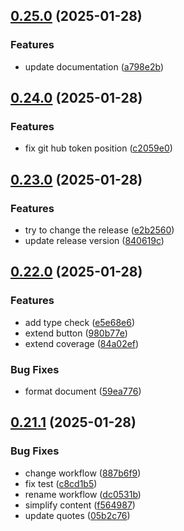 ## [0.25.0](https://github.com/barbaraschiavinato/accelerator-component-library/compare/v0.24.0...v0.25.0) (2025-01-28)


### Features

* update documentation ([a798e2b](https://github.com/barbaraschiavinato/accelerator-component-library/commit/a798e2b98d42ea2c783f65abb7c940a0cac00eb3))

## [0.24.0](https://github.com/barbaraschiavinato/accelerator-component-library/compare/v0.23.0...v0.24.0) (2025-01-28)


### Features

* fix git hub token position ([c2059e0](https://github.com/barbaraschiavinato/accelerator-component-library/commit/c2059e03e90c58ad1b89fe383b8f1d614697a228))

## [0.23.0](https://github.com/barbaraschiavinato/accelerator-component-library/compare/v0.22.0...v0.23.0) (2025-01-28)


### Features

* try to change the release ([e2b2560](https://github.com/barbaraschiavinato/accelerator-component-library/commit/e2b25604ea3f3ae347c5d2e5236e0e1cc79b166f))
* update release version ([840619c](https://github.com/barbaraschiavinato/accelerator-component-library/commit/840619ccff34a9373c5d868794a5b50eafd935d1))

## [0.22.0](https://github.com/barbaraschiavinato/accelerator-component-library/compare/v0.21.1...v0.22.0) (2025-01-28)


### Features

* add type check ([e5e68e6](https://github.com/barbaraschiavinato/accelerator-component-library/commit/e5e68e6f13484d72ec43b0ca7b243edc15377b80))
* extend button ([980b77e](https://github.com/barbaraschiavinato/accelerator-component-library/commit/980b77ee148ad094f12af87cb2b1c10f46626b3c))
* extend coverage ([84a02ef](https://github.com/barbaraschiavinato/accelerator-component-library/commit/84a02efddb2a1374a57686858f4a3bd06a693de0))


### Bug Fixes

* format document ([59ea776](https://github.com/barbaraschiavinato/accelerator-component-library/commit/59ea776aeaac8962769c5068b52263dbfe28f6a0))

## [0.21.1](https://github.com/barbaraschiavinato/accelerator-component-library/compare/v0.21.0...v0.21.1) (2025-01-28)


### Bug Fixes

* change workflow ([887b6f9](https://github.com/barbaraschiavinato/accelerator-component-library/commit/887b6f9f37dcb10af1d4453ec35304066c191e89))
* fix test ([c8cd1b5](https://github.com/barbaraschiavinato/accelerator-component-library/commit/c8cd1b5c508e7f9c659aad8a389762ab27cf264d))
* rename workflow ([dc0531b](https://github.com/barbaraschiavinato/accelerator-component-library/commit/dc0531be4f75164e0720ca7b87e5772d3f2af561))
* simplify content ([f564987](https://github.com/barbaraschiavinato/accelerator-component-library/commit/f56498709fb47b6d452a23c41dd5303669844f6f))
* update quotes ([05b2c76](https://github.com/barbaraschiavinato/accelerator-component-library/commit/05b2c76e26a5d7731764459194a8c6ce047c0fd7))

